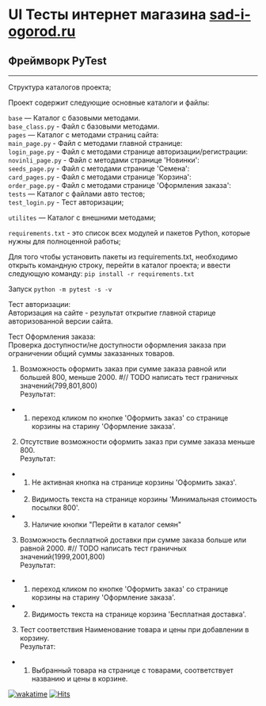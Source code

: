 # UI Тесты интeрнет магазина [sad-i-ogorod.ru](https://sad-i-ogorod.ru/)

## Фреймворк PyTest
---
Структура каталогов проекта;

Проект содержит следующие основные каталоги и файлы:


`base` — Каталог с базовыми методами.  
	`base_class.py` - Файл с базовыми методами.  
`pages` — Каталог с методами страниц сайта:  
	`main_page.py` - Файл с методами главной странице:  
	`login_page.py` - Файл с методами странице авторизации/регистрации:  
	`novinli_page.py` - Файл с методами странице 'Новинки':  
	`seeds_page.py` - Файл с методами странице 'Семена':  
	`card_pages.py` - Файл с методами странице 'Корзина':  
	`order_page.py` - Файл с методами странице 'Оформления заказа':  
`tests` — Каталог с файлами авто тестов;  
	`test_login.py` - Тест авторизации;  

`utilites` — Каталог с внешними методами;

`requirements.txt` - это список всех модулей и пакетов Python, которые нужны для полноценной работы;

Для того чтобы установить пакеты из requirements.txt, необходимо открыть командную строку, перейти в каталог проекта;
и ввести следующую команду: `pip install -r requirements.txt`

Запуск `python -m pytest -s -v`

Тест авторизации:  
	Авторизация на сайте - результат открытие главной старице авторизованной версии сайта.

Тест Оформления заказа:  
Проверка доступности/не доступности оформления заказа при ограничении общий суммы заказанных товаров.   
1. Возможность оформить заказ при сумме заказа равной или большей 800, меньше 2000.  #// TODO написать тест граничных значений(799,801,800)  
Результат: 
+ 1. переход кликом по кнопке 'Оформить заказ' со странице корзины на старину 'Оформление заказа'.  
2. Отсутствие возможности оформить заказ при сумме заказа меньше 800.   
Результат:
+ 1. Не активная кнопка на странице корзины 'Оформить заказ'.  
+ 2. Видимость текста на странице корзины 'Минимальная стоимость посылки 800'.  
+ 3. Наличие кнопки "Перейти в каталог семян"
3. Возможность бесплатной доставки при сумме заказа больше или равной 2000. #// TODO написать тест граничных значений(1999,2001,800)  
Результат: 
+ 1. переход кликом по кнопке 'Оформить заказ' со странице корзины на старину 'Оформление заказа'.
+ 2. Видимость текста на странице корзина 'Бесплатная доставка'.

3. Тест соответствия Наименование товара и цены при добавлении в корзину.  
Результат: 
+ 1. Выбранный товара на странице с товарами, соответствует названию и цены в корзине.

[![wakatime](https://wakatime.com/badge/user/5f6bd917-a873-40c5-b6dd-4ef1d5b0d747/project/f33a513f-b554-49db-9ebe-d25fdda53e9c.svg)](https://wakatime.com/badge/user/5f6bd917-a873-40c5-b6dd-4ef1d5b0d747/project/f33a513f-b554-49db-9ebe-d25fdda53e9c)
[![Hits](https://hits.seeyoufarm.com/api/count/incr/badge.svg?url=https%3A%2F%2Fgithub.com%2FDV73RU%2FTest_sad_&count_bg=%2379C83D&title_bg=%23555555&icon=&icon_color=%23E7E7E7&title=hits&edge_flat=false)](https://hits.seeyoufarm.com)                                                            
